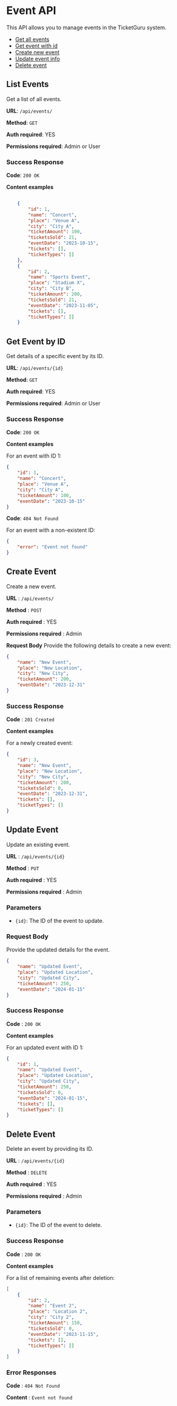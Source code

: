 # Event API

This API allows you to manage events in the TicketGuru system.
* [Get all events](#getall)
* [Get event with id](#getid)
* [Create new event](#post)
* [Update event info](#put)
* [Delete event](#delete)

## <a name="getall"></a>List Events

Get a list of all events.

**URL**: `/api/events/`

**Method**: `GET`

**Auth required**: YES

**Permissions required**: Admin or User

### Success Response

**Code**: `200 OK`

**Content examples**

```json

    {
        "id": 1,
        "name": "Concert",
        "place": "Venue A",
        "city": "City A",
        "ticketAmount": 100,
        "ticketsSold": 21,
        "eventDate": "2023-10-15",
        "tickets": [],
        "ticketTypes": []
    },
    {
        "id": 2,
        "name": "Sports Event",
        "place": "Stadium X",
        "city": "City B",
        "ticketAmount": 200,
        "ticketsSold": 21,
        "eventDate": "2023-11-05",
        "tickets": [],
        "ticketTypes": []
    }
```

## <a name="getid"></a>Get Event by ID

Get details of a specific event by its ID.

**URL**: `/api/events/{id}`

**Method**: `GET`

**Auth required**: YES

**Permissions required**: Admin or User

### Success Response

**Code**: `200 OK`

**Content examples**

For an event with ID 1:

```json
{
    "id": 1,
    "name": "Concert",
    "place": "Venue A",
    "city": "City A",
    "ticketAmount": 100,
    "eventDate": "2023-10-15"
}
```

**Code**: `404 Not Found`

For an event with a non-existent ID:

```json
{
    "error": "Event not found"
}
```

## <a name="post"></a>Create Event
Create a new event.

**URL** : `/api/events/`

**Method** : `POST`

**Auth required** : YES

**Permissions required** : Admin

**Request Body**
Provide the following details to create a new event:

```json
{
    "name": "New Event",
    "place": "New Location",
    "city": "New City",
    "ticketAmount": 200,
    "eventDate": "2023-12-31"
}
```
### Success Response
**Code** : `201 Created`

**Content examples**

For a newly created event:

```json
{
    "id": 3,
    "name": "New Event",
    "place": "New Location",
    "city": "New City",
    "ticketAmount": 200,
    "ticketsSold": 0,
    "eventDate": "2023-12-31",
    "tickets": [],
    "ticketTypes": []
}
```

## <a name="put"></a>Update Event

Update an existing event.

**URL** : `/api/events/{id}`

**Method** : `PUT`

**Auth required** : YES

**Permissions required** : Admin

### Parameters

- `{id}`: The ID of the event to update.

### Request Body

Provide the updated details for the event.

```json
{
    "name": "Updated Event",
    "place": "Updated Location",
    "city": "Updated City",
    "ticketAmount": 250,
    "eventDate": "2024-01-15"
}
```
### Success Response

**Code** : `200 OK`

**Content examples**

For an updated event with ID 1:

```json
{
    "id": 1,
    "name": "Updated Event",
    "place": "Updated Location",
    "city": "Updated City",
    "ticketAmount": 250,
    "ticketsSold": 0,
    "eventDate": "2024-01-15",
    "tickets": [],
    "ticketTypes": []
}
```

## <a name="delete"></a>Delete Event

Delete an event by providing its ID.

**URL** : `/api/events/{id}`

**Method** : `DELETE`

**Auth required** : YES

**Permissions required** : Admin

### Parameters

- `{id}`: The ID of the event to delete.

### Success Response

**Code** : `200 OK`

**Content examples**

For a list of remaining events after deletion:

```json
[
    {
        "id": 2,
        "name": "Event 2",
        "place": "Location 2",
        "city": "City 2",
        "ticketAmount": 150,
        "ticketsSold": 0,
        "eventDate": "2023-11-15",
        "tickets": [],
        "ticketTypes": []
    }
]
```
### Error Responses

**Code** : `404 Not Found`

**Content** : `Event not found`

